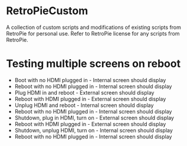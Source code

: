 # RetroPieCustom
A collection of custom scripts and modifications of existing scripts from RetroPie for personal use. Refer to RetroPie license for any scripts from RetroPie.

# Testing multiple screens on reboot
- Boot with no HDMI plugged in - Internal screen should display
- Reboot with no HDMI plugged in - Internal screen should display
- Plug HDMI in and reboot - External screen should display
- Reboot with HDMI plugged in - External screen should display
- Unplug HDMI and reboot - Internal screen should display
- Reboot with no HDMI plugged in - Internal screen should display
- Shutdown, plug in HDMI, turn on - External screen should display
- Reboot with HDMI plugged in - External screen should display
- Shutdown, unplug HDMI, turn on - Internal screen should display
- Reboot with no HDMI plugged in - Internal screen should display
